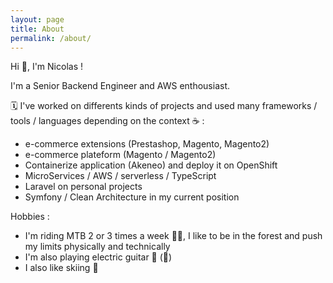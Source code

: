```yaml
---
layout: page
title: About
permalink: /about/
---
```


Hi :wave:, I'm Nicolas !

I'm a Senior Backend Engineer and AWS enthousiast.

:spiral_calendar: I've worked on differents kinds of projects and used many frameworks / tools / languages depending on the context :coffee: :
- e-commerce extensions (Prestashop, Magento, Magento2)
- e-commerce plateform (Magento / Magento2)
- Containerize application (Akeneo) and deploy it on OpenShift
- MicroServices / AWS / serverless / TypeScript
- Laravel on personal projects
- Symfony / Clean Architecture in my current position

Hobbies : 
- I'm riding MTB 2 or 3 times a week :mountain_biking_man:, I like to be in the forest and push my limits physically and technically
- I'm also playing electric guitar :guitar: (:metal:)
- I also like skiing :ski:
